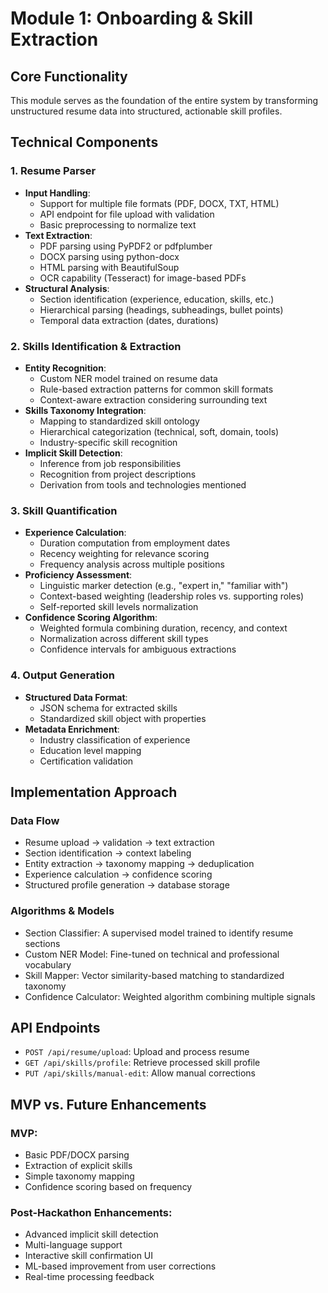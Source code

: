 # Module 1: Onboarding & Skill Extraction

## Core Functionality

This module serves as the foundation of the entire system by transforming unstructured resume data into structured, actionable skill profiles.

## Technical Components

### 1. Resume Parser

- **Input Handling**:
  - Support for multiple file formats (PDF, DOCX, TXT, HTML)
  - API endpoint for file upload with validation
  - Basic preprocessing to normalize text
- **Text Extraction**:
  - PDF parsing using PyPDF2 or pdfplumber
  - DOCX parsing using python-docx
  - HTML parsing with BeautifulSoup
  - OCR capability (Tesseract) for image-based PDFs
- **Structural Analysis**:
  - Section identification (experience, education, skills, etc.)
  - Hierarchical parsing (headings, subheadings, bullet points)
  - Temporal data extraction (dates, durations)

### 2. Skills Identification & Extraction

- **Entity Recognition**:
  - Custom NER model trained on resume data
  - Rule-based extraction patterns for common skill formats
  - Context-aware extraction considering surrounding text
- **Skills Taxonomy Integration**:
  - Mapping to standardized skill ontology
  - Hierarchical categorization (technical, soft, domain, tools)
  - Industry-specific skill recognition
- **Implicit Skill Detection**:
  - Inference from job responsibilities
  - Recognition from project descriptions
  - Derivation from tools and technologies mentioned

### 3. Skill Quantification

- **Experience Calculation**:
  - Duration computation from employment dates
  - Recency weighting for relevance scoring
  - Frequency analysis across multiple positions
- **Proficiency Assessment**:
  - Linguistic marker detection (e.g., "expert in," "familiar with")
  - Context-based weighting (leadership roles vs. supporting roles)
  - Self-reported skill levels normalization
- **Confidence Scoring Algorithm**:
  - Weighted formula combining duration, recency, and context
  - Normalization across different skill types
  - Confidence intervals for ambiguous extractions

### 4. Output Generation

- **Structured Data Format**:
  - JSON schema for extracted skills
  - Standardized skill object with properties
- **Metadata Enrichment**:
  - Industry classification of experience
  - Education level mapping
  - Certification validation

## Implementation Approach

### Data Flow

- Resume upload → validation → text extraction
- Section identification → context labeling
- Entity extraction → taxonomy mapping → deduplication
- Experience calculation → confidence scoring
- Structured profile generation → database storage

### Algorithms & Models

- Section Classifier: A supervised model trained to identify resume sections
- Custom NER Model: Fine-tuned on technical and professional vocabulary
- Skill Mapper: Vector similarity-based matching to standardized taxonomy
- Confidence Calculator: Weighted algorithm combining multiple signals

## API Endpoints

- `POST /api/resume/upload`: Upload and process resume
- `GET /api/skills/profile`: Retrieve processed skill profile
- `PUT /api/skills/manual-edit`: Allow manual corrections

## MVP vs. Future Enhancements

### MVP:

- Basic PDF/DOCX parsing
- Extraction of explicit skills
- Simple taxonomy mapping
- Confidence scoring based on frequency

### Post-Hackathon Enhancements:

- Advanced implicit skill detection
- Multi-language support
- Interactive skill confirmation UI
- ML-based improvement from user corrections
- Real-time processing feedback
